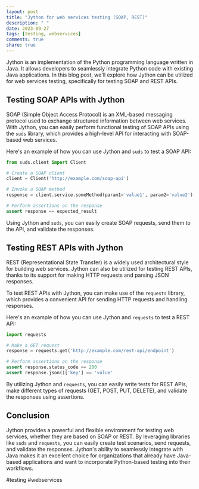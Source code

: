 ```yaml
---
layout: post
title: "Jython for web services testing (SOAP, REST)"
description: " "
date: 2023-09-27
tags: [testing, webservices]
comments: true
share: true
---
```


Jython is an implementation of the Python programming language written in Java. It allows developers to seamlessly integrate Python code with existing Java applications. In this blog post, we'll explore how Jython can be utilized for web services testing, specifically for testing SOAP and REST APIs.

## Testing SOAP APIs with Jython

SOAP (Simple Object Access Protocol) is an XML-based messaging protocol used to exchange structured information between web services. With Jython, you can easily perform functional testing of SOAP APIs using the `suds` library, which provides a high-level API for interacting with SOAP-based web services.

Here's an example of how you can use Jython and `suds` to test a SOAP API:

```python
from suds.client import Client

# Create a SOAP client
client = Client('http://example.com/soap-api')

# Invoke a SOAP method
response = client.service.someMethod(param1='value1', param2='value2')

# Perform assertions on the response
assert response == expected_result
```

Using Jython and `suds`, you can easily create SOAP requests, send them to the API, and validate the responses.

## Testing REST APIs with Jython

REST (Representational State Transfer) is a widely used architectural style for building web services. Jython can also be utilized for testing REST APIs, thanks to its support for making HTTP requests and parsing JSON responses.

To test REST APIs with Jython, you can make use of the `requests` library, which provides a convenient API for sending HTTP requests and handling responses.

Here's an example of how you can use Jython and `requests` to test a REST API:

```python
import requests

# Make a GET request
response = requests.get('http://example.com/rest-api/endpoint')

# Perform assertions on the response
assert response.status_code == 200
assert response.json()['key'] == 'value'
```

By utilizing Jython and `requests`, you can easily write tests for REST APIs, make different types of requests (GET, POST, PUT, DELETE), and validate the responses using assertions.

## Conclusion

Jython provides a powerful and flexible environment for testing web services, whether they are based on SOAP or REST. By leveraging libraries like `suds` and `requests`, you can easily create test scenarios, send requests, and validate the responses. Jython's ability to seamlessly integrate with Java makes it an excellent choice for organizations that already have Java-based applications and want to incorporate Python-based testing into their workflows.

#testing #webservices